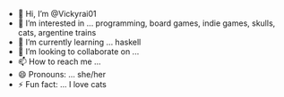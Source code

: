- 👋 Hi, I’m @Vickyrai01
- 👀 I’m interested in ... programming, board games, indie games, skulls, cats, argentine trains
- 🌱 I’m currently learning ... haskell
- 💞️ I’m looking to collaborate on ...
- 📫 How to reach me ...
- 😄 Pronouns: ... she/her
- ⚡ Fun fact: ... I love cats

<!---
Vickyrai01/Vickyrai01 is a ✨ special ✨ repository because its `README.md` (this file) appears on your GitHub profile.
You can click the Preview link to take a look at your changes.
--->
